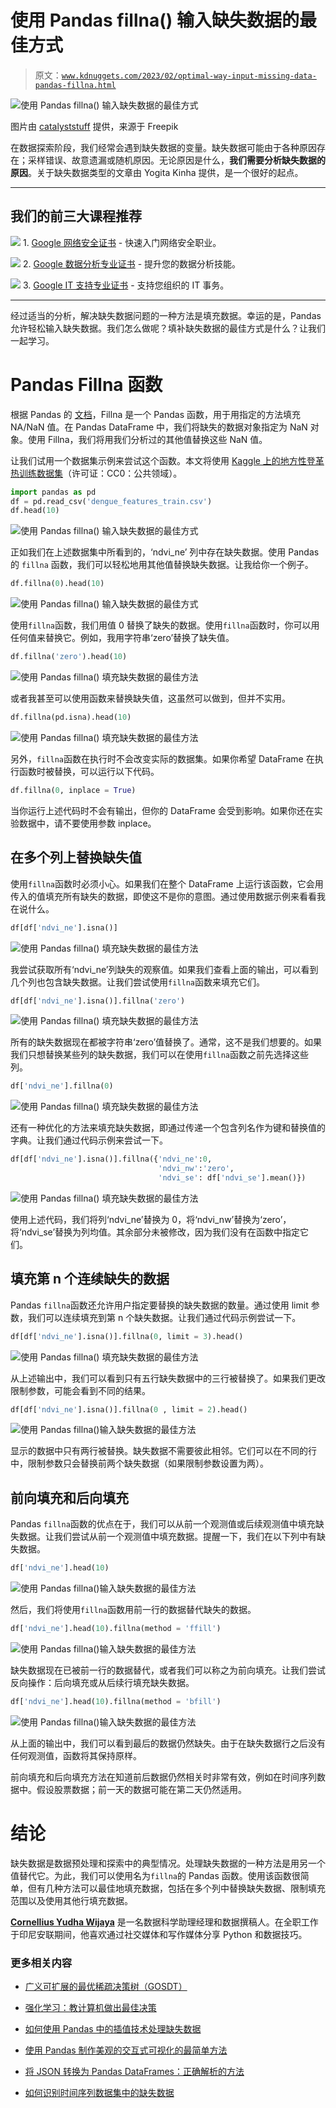 # 使用 Pandas fillna() 输入缺失数据的最佳方式

> 原文：[`www.kdnuggets.com/2023/02/optimal-way-input-missing-data-pandas-fillna.html`](https://www.kdnuggets.com/2023/02/optimal-way-input-missing-data-pandas-fillna.html)

![使用 Pandas fillna() 输入缺失数据的最佳方式](img/8daea57e9d8d577dea9eba6c35e5fbc6.png)

图片由 [catalyststuff](https://www.freepik.com/free-vector/cute-panda-doughnut-cartoon-vector-icon-illustration-animal-food-icon-concept-isolated-premium-vector-flat-cartoon-style_23006622.htm#page=2&query=pandas&position=40&from_view=search&track=sph) 提供，来源于 Freepik

在数据探索阶段，我们经常会遇到缺失数据的变量。缺失数据可能由于各种原因存在；采样错误、故意遗漏或随机原因。无论原因是什么，**我们需要分析缺失数据的原因**。关于缺失数据类型的文章由 Yogita Kinha 提供，是一个很好的起点。

* * *

## 我们的前三大课程推荐

![](img/0244c01ba9267c002ef39d4907e0b8fb.png) 1\. [Google 网络安全证书](https://www.kdnuggets.com/google-cybersecurity) - 快速入门网络安全职业。

![](img/e225c49c3c91745821c8c0368bf04711.png) 2\. [Google 数据分析专业证书](https://www.kdnuggets.com/google-data-analytics) - 提升您的数据分析技能。

![](img/0244c01ba9267c002ef39d4907e0b8fb.png) 3\. [Google IT 支持专业证书](https://www.kdnuggets.com/google-itsupport) - 支持您组织的 IT 事务。

* * *

经过适当的分析，解决缺失数据问题的一种方法是填充数据。幸运的是，Pandas 允许轻松输入缺失数据。我们怎么做呢？填补缺失数据的最佳方式是什么？让我们一起学习。

# Pandas Fillna 函数

根据 Pandas 的 [文档](https://pandas.pydata.org/pandas-docs/stable/reference/api/pandas.DataFrame.fillna.html)，Fillna 是一个 Pandas 函数，用于用指定的方法填充 NA/NaN 值。在 Pandas DataFrame 中，我们将缺失的数据对象指定为 NaN 对象。使用 Fillna，我们将用我们分析过的其他值替换这些 NaN 值。

让我们试用一个数据集示例来尝试这个函数。本文将使用 [Kaggle 上的地方性登革热训练数据集](https://www.kaggle.com/datasets/arashnic/epidemy?select=dengue_features_train.csv)（许可证：CC0：公共领域）。

```py
import pandas as pd
df = pd.read_csv('dengue_features_train.csv')
df.head(10)
```

![使用 Pandas fillna() 输入缺失数据的最佳方式](img/97cb5ec2a97a423dea43c3660c7f1386.png)

正如我们在上述数据集中所看到的，‘ndvi_ne’ 列中存在缺失数据。使用 Pandas 的 `fillna` 函数，我们可以轻松地用其他值替换缺失数据。让我给你一个例子。

```py
df.fillna(0).head(10)
```

![使用 Pandas fillna() 输入缺失数据的最佳方式](img/eab59bc53c8af0bd4117e668dd6e8817.png)

使用`fillna`函数，我们用值 0 替换了缺失的数据。使用`fillna`函数时，你可以用任何值来替换它。例如，我用字符串‘zero’替换了缺失值。

```py
df.fillna('zero').head(10)
```

![使用 Pandas fillna() 填充缺失数据的最佳方法](img/961f90afc98e8ef8cd12890137262c16.png)

或者我甚至可以使用函数来替换缺失值，这虽然可以做到，但并不实用。

```py
df.fillna(pd.isna).head(10)
```

![使用 Pandas fillna() 填充缺失数据的最佳方法](img/5b2545d9a10314b7affdf99cf73a0b4a.png)

另外，`fillna`函数在执行时不会改变实际的数据集。如果你希望 DataFrame 在执行函数时被替换，可以运行以下代码。

```py
df.fillna(0, inplace = True)
```

当你运行上述代码时不会有输出，但你的 DataFrame 会受到影响。如果你还在实验数据中，请不要使用参数 inplace。

## 在多个列上替换缺失值

使用`fillna`函数时必须小心。如果我们在整个 DataFrame 上运行该函数，它会用传入的值填充所有缺失的数据，即使这不是你的意图。通过使用数据示例来看看我在说什么。

```py
df[df['ndvi_ne'].isna()]
```

![使用 Pandas fillna() 填充缺失数据的最佳方法](img/17842afef8a916a6142e36de03a8b50b.png)

我尝试获取所有‘ndvi_ne’列缺失的观察值。如果我们查看上面的输出，可以看到几个列也包含缺失数据。让我们尝试使用`fillna`函数来填充它们。

```py
df[df['ndvi_ne'].isna()].fillna('zero')
```

![使用 Pandas fillna() 填充缺失数据的最佳方法](img/1bb751e8ff344e91a7b50996cb2767e7.png)

所有的缺失数据现在都被字符串‘zero’值替换了。通常，这不是我们想要的。如果我们只想替换某些列的缺失数据，我们可以在使用`fillna`函数之前先选择这些列。

```py
df['ndvi_ne'].fillna(0)
```

![使用 Pandas fillna() 填充缺失数据的最佳方法](img/cbe4521dbe53bda8771e3804179a55c7.png)

还有一种优化的方法来填充缺失数据，即通过传递一个包含列名作为键和替换值的字典。让我们通过代码示例来尝试一下。

```py
df[df['ndvi_ne'].isna()].fillna({'ndvi_ne':0,
                                 'ndvi_nw':'zero', 
                                 'ndvi_se': df['ndvi_se'].mean()})
```

![使用 Pandas fillna() 填充缺失数据的最佳方法](img/0883bc501dce5104283e83e52bdb7888.png)

使用上述代码，我们将列‘ndvi_ne’替换为 0，将‘ndvi_nw’替换为‘zero’，将‘ndvi_se’替换为列均值。其余部分未被修改，因为我们没有在函数中指定它们。

## 填充第 n 个连续缺失的数据

Pandas `fillna`函数还允许用户指定要替换的缺失数据的数量。通过使用 limit 参数，我们可以连续填充到第 n 个缺失数据。让我们通过代码示例尝试一下。

```py
df[df['ndvi_ne'].isna()].fillna(0, limit = 3).head()
```

![使用 Pandas fillna() 填充缺失数据的最佳方法](img/8b1a00cbf7f409a322d65e10bbd54ccd.png)

从上述输出中，我们可以看到只有五行缺失数据中的三行被替换了。如果我们更改限制参数，可能会看到不同的结果。

```py
df[df['ndvi_ne'].isna()].fillna(0 , limit = 2).head()
```

![使用 Pandas fillna()输入缺失数据的最佳方法](img/ee1dafd7b793d1a674fd59fea254469a.png)

显示的数据中只有两行被替换。缺失数据不需要彼此相邻。它们可以在不同的行中，限制参数只会替换前两个缺失数据（如果限制参数设置为两）。

## 前向填充和后向填充

Pandas `fillna`函数的优点在于，我们可以从前一个观测值或后续观测值中填充缺失数据。让我们尝试从前一个观测值中填充数据。提醒一下，我们在以下列中有缺失数据。

```py
df['ndvi_ne'].head(10)
```

![使用 Pandas fillna()输入缺失数据的最佳方法](img/c49205466688d5e94379789314079493.png)

然后，我们将使用`fillna`函数用前一行的数据替代缺失的数据。

```py
df['ndvi_ne'].head(10).fillna(method = 'ffill')
```

![使用 Pandas fillna()输入缺失数据的最佳方法](img/9fda920d41a77001146fc6e1c44556c1.png)

缺失数据现在已被前一行的数据替代，或者我们可以称之为前向填充。让我们尝试反向操作：后向填充或从后续行填充缺失数据。

```py
df['ndvi_ne'].head(10).fillna(method = 'bfill')
```

![使用 Pandas fillna()输入缺失数据的最佳方法](img/148115d7703fd6fe1c101d01a33917e2.png)

从上面的输出中，我们可以看到最后的数据仍然缺失。由于在缺失数据行之后没有任何观测值，函数将其保持原样。

前向填充和后向填充方法在知道前后数据仍然相关时非常有效，例如在时间序列数据中。假设股票数据；前一天的数据可能在第二天仍然适用。

# 结论

缺失数据是数据预处理和探索中的典型情况。处理缺失数据的一种方法是用另一个值替代它。为此，我们可以使用名为`fillna`的 Pandas 函数。使用该函数很简单，但有几种方法可以最佳地填充数据，包括在多个列中替换缺失数据、限制填充范围以及使用其他行填充数据。

**[Cornellius Yudha Wijaya](https://www.linkedin.com/in/cornellius-yudha-wijaya/)** 是一名数据科学助理经理和数据撰稿人。在全职工作于印尼安联期间，他喜欢通过社交媒体和写作媒体分享 Python 和数据技巧。

### 更多相关内容

+   [广义可扩展的最优稀疏决策树（GOSDT）](https://www.kdnuggets.com/2023/02/generalized-scalable-optimal-sparse-decision-treesgosdt.html)

+   [强化学习：教计算机做出最佳决策](https://www.kdnuggets.com/2023/07/reinforcement-learning-teaching-computers-make-optimal-decisions.html)

+   [如何使用 Pandas 中的插值技术处理缺失数据](https://www.kdnuggets.com/how-to-deal-with-missing-data-using-interpolation-techniques-in-pandas)

+   [使用 Pandas 制作美观的交互式可视化的最简单方法](https://www.kdnuggets.com/2021/12/easiest-way-make-beautiful-interactive-visualizations-pandas.html)

+   [将 JSON 转换为 Pandas DataFrames：正确解析的方法](https://www.kdnuggets.com/converting-jsons-to-pandas-dataframes-parsing-them-the-right-way)

+   [如何识别时间序列数据集中的缺失数据](https://www.kdnuggets.com/how-to-identify-missing-data-in-timeseries-datasets)
